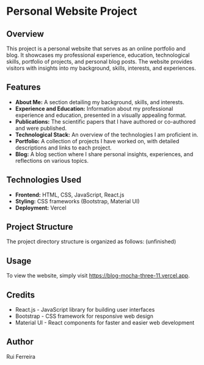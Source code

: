 # Personal Website Project

## Overview

This project is a personal website that serves as an online portfolio and blog. It showcases my professional experience, education, technological skills, portfolio of projects, and personal blog posts. The website provides visitors with insights into my background, skills, interests, and experiences.

## Features

- **About Me:** A section detailing my background, skills, and interests.
- **Experience and Education:** Information about my professional experience and education, presented in a visually appealing format.
- **Publications:** The scientific papers that I have authored or co-authored and were published.
- **Technological Stack:** An overview of the technologies I am proficient in.
- **Portfolio:** A collection of projects I have worked on, with detailed descriptions and links to each project.
- **Blog:** A blog section where I share personal insights, experiences, and reflections on various topics.

## Technologies Used

- **Frontend:** HTML, CSS, JavaScript, React.js
- **Styling:** CSS frameworks (Bootstrap, Material UI)
- **Deployment:** Vercel

## Project Structure

The project directory structure is organized as follows:
(unfinished)

## Usage

To view the website, simply visit https://blog-mocha-three-11.vercel.app.

## Credits

- React.js - JavaScript library for building user interfaces
- Bootstrap - CSS framework for responsive web design
- Material UI - React components for faster and easier web development

## Author

Rui Ferreira
